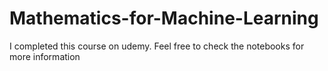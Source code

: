 # Mathematics-for-Machine-Learning

I completed this course on udemy. Feel free to check the notebooks for more information

